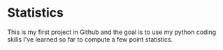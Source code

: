# Statistics
This is my first project in Github and the goal is to use my python coding skills I've learned so far to compute a few point statistics.
